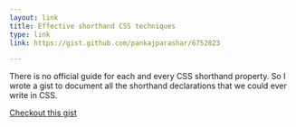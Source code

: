 ```yaml
---
layout: link
title: Effective shorthand CSS techniques
type: link
link: https://gist.github.com/pankajparashar/6752823

---
```


There is no official guide for each and every CSS shorthand property. So I wrote a gist to document all the shorthand declarations that we could ever write in CSS.

[Checkout this gist](https://gist.github.com/pankajparashar/6752823)
